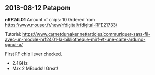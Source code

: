 ## 2018-08-12 Patapom

**nRF24L01**
Amount of chips: 10
Ordered from https://www.mouser.fr/new/rfdigital/rfdigital-RFD21733/

Tutorial: https://www.carnetdumaker.net/articles/communiquer-sans-fil-avec-un-module-nrf24l01-la-bibliotheque-mirf-et-une-carte-arduino-genuino/


First RF chip I ever checked.
* 2.4GHz
* Max 2 MBauds!! Great!